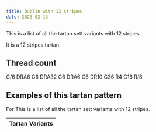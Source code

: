 ```yaml
---
title: Dublin with 12 stripes
date: 2023-02-13
---
```

This is a list of all the tartan sett variants with 12 stripes.

It is a 12 stripes tartan.


## Thread count
G/6 DRA6 G6 DRA32 G6 DRA6 G6 DR10 G36 R4 G16 R/6

## Examples of this tartan pattern
For This is a list of all the tartan sett variants with 12 stripes.

| Tartan Variants |
|---------------|
